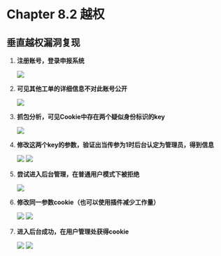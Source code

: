 # Chapter 8.2 越权

## 垂直越权漏洞复现

1. **注册账号，登录申报系统**

	![](https://nc0.cdn.zkaq.cn/md/5371/da80f56a12e198c21d6a56c47cf73265_20164.png)
2. **可见其他工单的详细信息不对此账号公开**

	![](https://nc0.cdn.zkaq.cn/md/5371/3cce9420ee67f08a6c7878a80a9852dc_85267.png)
3. **抓包分析，可见Cookie中存在两个疑似身份标识的key**

	![](https://nc0.cdn.zkaq.cn/md/5371/8ecf73799c1363f0739e1f35c72d35e7_48674.png)
4. **修改这两个key的参数，验证出当传参为1时后台认定为管理员，得到信息**

	![](https://nc0.cdn.zkaq.cn/md/5371/14ca9f52ee7d32f9d381c7acb22ea1e7_13515.png)
	![](https://nc0.cdn.zkaq.cn/md/5371/e088ff1a4f9ed8679aea99b36c7d4ff0_77378.png)
5. **尝试进入后台管理，在普通用户模式下被拒绝**

	![](https://nc0.cdn.zkaq.cn/md/5371/9ac64de4c76c9d220f02d7edd652aeff_32092.png)
6. **修改同一参数cookie（也可以使用插件减少工作量）**

	![](https://nc0.cdn.zkaq.cn/md/5371/57b12bf0b542727674c20a5720e6b0a7_43542.png)
	![](https://nc0.cdn.zkaq.cn/md/5371/aac3e48cb9f4b4ea281b91b6416fd989_36679.png)
7. **进入后台成功，在用户管理处获得cookie**

	![](https://nc0.cdn.zkaq.cn/md/5371/34d5bd9586fd4829e30ee72418b47f44_62939.png)
	![](https://nc0.cdn.zkaq.cn/md/5371/04691516ccb26488e57d9eb425b89bfd_60773.png)